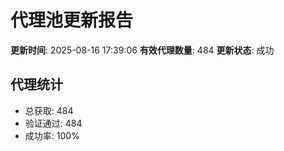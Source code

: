 # 代理池更新报告

**更新时间**: 2025-08-16 17:39:06
**有效代理数量**: 484
**更新状态**:  成功

## 代理统计
- 总获取: 484
- 验证通过: 484
- 成功率: 100%
